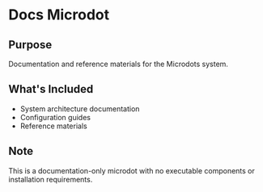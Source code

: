 # Docs Microdot

## Purpose
Documentation and reference materials for the Microdots system.

## What's Included
- System architecture documentation
- Configuration guides
- Reference materials

## Note
This is a documentation-only microdot with no executable components or installation requirements.